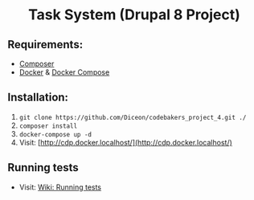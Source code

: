 # <p align="center">Task System (Drupal 8 Project)</p>

## Requirements:
 - [Composer](https://getcomposer.org/)
 - [Docker](https://docs.docker.com/install/) & [Docker Compose](https://docs.docker.com/compose/install/)

## Installation:

1. ``` git clone https://github.com/Diceon/codebakers_project_4.git ./ ```
2. ``` composer install ```
3. ``` docker-compose up -d ```
4. Visit: [http://cdp.docker.localhost/](http://cdp.docker.localhost/)


## Running tests
 - Visit: [Wiki: Running tests](https://github.com/Diceon/codebakers_project_4/wiki/Running-tests)
